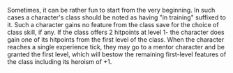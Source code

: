 Sometimes, it can be rather fun to start from the very beginning. In such cases a character's class should be noted as having "in training" suffixed to it. Such a character gains no feature from the class save for the choice of class skill, if any. If the class offers 2 hitpoints at level 1- the character does gain one of its hitpoints from the first level of the class. When the character reaches a single experience tick, they may go to a mentor character and be granted the first level, which will bestow the remaining first-level features of the class including its heroism of +1.
